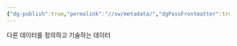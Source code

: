 ```yaml
---
{"dg-publish":true,"permalink":"//sw/metadata/","dgPassFrontmatter":true}
---
```



다른 데이터를 정의하고 기술하는 데이터